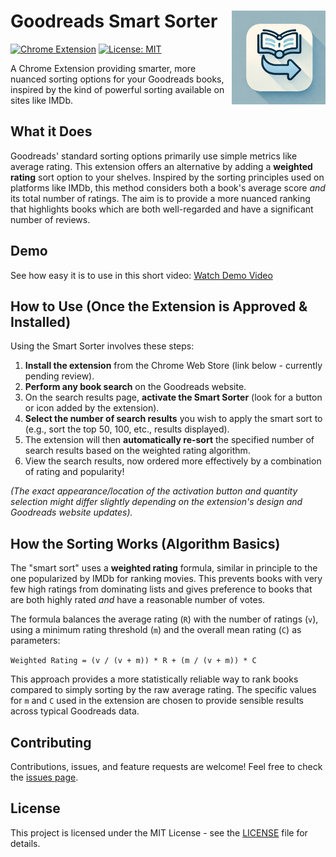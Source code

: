 


Goodreads Smart Sorter<img src="https://github.com/HzaCode/goodreads-smart-sorter/blob/main/logo.jpg?raw=true" width="150" height="150" align="right" />
==================== 





[![Chrome Extension](https://img.shields.io/badge/Chrome%20Extension-View%20on%20Store-orange)](https://chromewebstore.google.com/detail/plmelbcjajggffbbmopjdaepijjkdmid?utm_source=item-share-cb)
[![License: MIT](https://img.shields.io/badge/License-MIT-yellow.svg)](https://opensource.org/licenses/MIT)

A Chrome Extension providing smarter, more nuanced sorting options for your Goodreads books, inspired by the kind of powerful sorting available on sites like IMDb.

## What it Does

Goodreads' standard sorting options primarily use simple metrics like average rating. This extension offers an alternative by adding a **weighted rating** sort option to your shelves. Inspired by the sorting principles used on platforms like IMDb, this method considers both a book's average score *and* its total number of ratings. The aim is to provide a more nuanced ranking that highlights books which are both well-regarded and have a significant number of reviews.


## Demo

See how easy it is to use in this short video:
[Watch Demo Video](https://github.com/user-attachments/assets/ab60011a-0679-4184-9b3f-b7952dbda3b9)

## How to Use (Once the Extension is Approved & Installed)

Using the Smart Sorter involves these steps:

1.  **Install the extension** from the Chrome Web Store (link below - currently pending review).
2.  **Perform any book search** on the Goodreads website.
3.  On the search results page, **activate the Smart Sorter** (look for a button or icon added by the extension).
4.  **Select the number of search results** you wish to apply the smart sort to (e.g., sort the top 50, 100, etc., results displayed).
5.  The extension will then **automatically re-sort** the specified number of search results based on the weighted rating algorithm.
6.  View the search results, now ordered more effectively by a combination of rating and popularity!

*(The exact appearance/location of the activation button and quantity selection might differ slightly depending on the extension's design and Goodreads website updates).*

## How the Sorting Works (Algorithm Basics)

The "smart sort" uses a **weighted rating** formula, similar in principle to the one popularized by IMDb for ranking movies. This prevents books with very few high ratings from dominating lists and gives preference to books that are both highly rated *and* have a reasonable number of votes.

The formula balances the average rating (`R`) with the number of ratings (`v`), using a minimum rating threshold (`m`) and the overall mean rating (`C`) as parameters:

`Weighted Rating = (v / (v + m)) * R + (m / (v + m)) * C`

This approach provides a more statistically reliable way to rank books compared to simply sorting by the raw average rating. The specific values for `m` and `C` used in the extension are chosen to provide sensible results across typical Goodreads data.

## Contributing

Contributions, issues, and feature requests are welcome! Feel free to check the [issues page](https://github.com/HzaCode/goodreads-smart-sorter/issues).

## License

This project is licensed under the MIT License - see the [LICENSE](LICENSE) file for details. 
